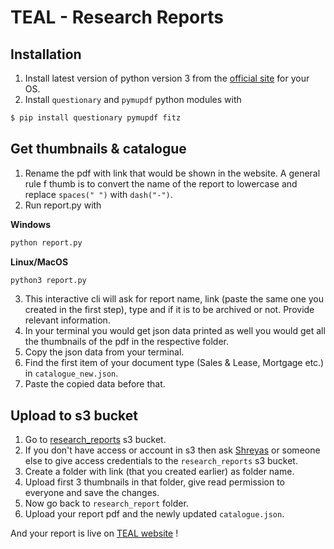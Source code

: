 # TEAL - Research Reports

## Installation

1. Install latest version of python version 3 from the [official site](www.python.org) for your OS.
2. Install `questionary` and `pymupdf` python modules with

```sh
$ pip install questionary pymupdf fitz
```

## Get thumbnails & catalogue

1. Rename the pdf with link that would be shown in the website. A general rule f thumb is to convert the name of the report to lowercase and replace `spaces(" ")` with `dash("-")`.
2. Run report.py with

**Windows**

```sh
python report.py
```

**Linux/MacOS**

```sh
python3 report.py
```

3. This interactive cli will ask for report name, link (paste the same one you created in the first step), type and if it is to be archived or not. Provide relevant information.
4. In your terminal you would get json data printed as well you would get all the thumbnails of the pdf in the respective folder.
5. Copy the json data from your terminal.
6. Find the first item of your document type (Sales & Lease, Mortgage etc.) in `catalogue_new.json`.
7. Paste the copied data before that.

## Upload to s3 bucket

1. Go to [research_reports](https://s3.console.aws.amazon.com/s3/buckets/tealindia-logos-static?prefix=research_reports/&region=ap-south-1) s3 bucket.
2. If you don't have access or account in s3 then ask [Shreyas](https://github.com/wireman27) or someone else to give access credentials to the `research_reports` s3 bucket.
3. Create a folder with link (that you created earlier) as folder name.
4. Upload first 3 thumbnails in that folder, give read permission to everyone and save the changes.
5. Now go back to `research_report` folder.
6. Upload your report pdf and the newly updated `catalogue.json`.

And your report is live on [TEAL website](https://tealindia.in/research) !
